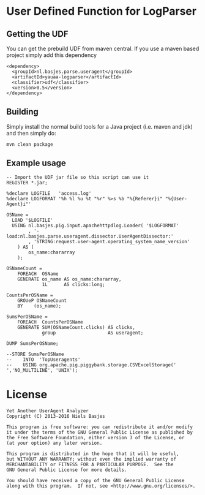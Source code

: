 # User Defined Function for LogParser

## Getting the UDF
You can get the prebuild UDF from maven central.
If you use a maven based project simply add this dependency

    <dependency>
      <groupId>nl.basjes.parse.useragent</groupId>
      <artifactId>yauaa-logparser</artifactId>
      <classifier>udf</classifier>
      <version>0.5</version>
    </dependency>

## Building
Simply install the normal build tools for a Java project (i.e. maven and jdk) and then simply do:

    mvn clean package

## Example usage
    -- Import the UDF jar file so this script can use it
    REGISTER *.jar;

    %declare LOGFILE   'access.log'
    %declare LOGFORMAT '%h %l %u %t "%r" %>s %b "%{Referer}i" "%{User-Agent}i"'

    OSName =
      LOAD '$LOGFILE'
      USING nl.basjes.pig.input.apachehttpdlog.Loader( '$LOGFORMAT'
            , '-load:nl.basjes.parse.useragent.dissector.UserAgentDissector:'
            , 'STRING:request.user-agent.operating_system_name_version'
        ) AS (
            os_name:chararray
        );

    OSNameCount =
        FOREACH  OSName
        GENERATE os_name AS os_name:chararray,
                 1L      AS clicks:long;

    CountsPerOSName =
        GROUeP OSNameCount
        BY    (os_name);

    SumsPerOSName =
        FOREACH  CountsPerOSName
        GENERATE SUM(OSNameCount.clicks) AS clicks,
                 group                   AS useragent;

    DUMP SumsPerOSName;

    --STORE SumsPerOSName
    --    INTO  'TopUseragents'
    --    USING org.apache.pig.piggybank.storage.CSVExcelStorage('	','NO_MULTILINE', 'UNIX');


License
=======
    Yet Another UserAgent Analyzer
    Copyright (C) 2013-2016 Niels Basjes

    This program is free software: you can redistribute it and/or modify
    it under the terms of the GNU General Public License as published by
    the Free Software Foundation, either version 3 of the License, or
    (at your option) any later version.

    This program is distributed in the hope that it will be useful,
    but WITHOUT ANY WARRANTY; without even the implied warranty of
    MERCHANTABILITY or FITNESS FOR A PARTICULAR PURPOSE.  See the
    GNU General Public License for more details.

    You should have received a copy of the GNU General Public License
    along with this program.  If not, see <http://www.gnu.org/licenses/>.
